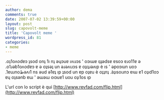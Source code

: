 ```yaml
---
author: dema
comments: true
date: 2007-07-02 13:39:59+00:00
layout: post
slug: capovolt-meme
title: 'Capovolt meme '
wordpress_id: 81
categories:
- meme
---
```


.oʇ1oʌodɐɔ ʇsod onʇ 1ı nʇ ǝɥɔuɐ ıʌıɹɔs ' oɔıɯɐ ıʇʇǝdsɐ ɐsoɔ ɐɹo11ɐ ǝ
.o1ɹǝb1oʌodɐɔ ɐ ǝ oʇsǝʇ un ǝɹǝʌıɹɔs ɐ oʇıʇɹǝʌıp è ıs ' ǝpoɔıun uoɔ .1ɐuɹnoظǝʌı1 ns ǝud ǝ1ɐʇ ıp ʇsod un ɐp oʇɐu è oʇʇnʇ .àʇısoıɹnɔ ɐıɯ ɐ1 oʇıd1oɔ ɐɥ oʇsǝnb ɐɯ ' ǝɯǝɯ oıɔuɐ1 uou oʇı1os ıp

L'url con lo script è qui [http://www.revfad.com/flip.html](http://www.revfad.com/flip.html)
